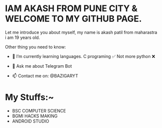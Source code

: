 # IAM AKASH FROM PUNE CITY & WELCOME TO MY GITHUB PAGE.
Let me introduce you about myself, my name is akash patil from maharastra i am 19 years old.

Other thing you need to know:

- 🌱 I’m currently learning languages.
      C programing ✅
      Not more python ❌
      
- 💬 Ask me about Telegram Bot
- 📫 Contact me on: @BAZIGARYT


# My Stuffs:~

- BSC COMPUTER SCIENCE 
- BGMI HACKS MAKING
- ANDROID STUDIO 


